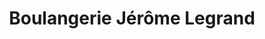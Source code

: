 ---
title: "Boulangerie Jérôme Legrand"
url: /le-russey/boulangerie-jerome-legrand/
shop: boulangerie
---